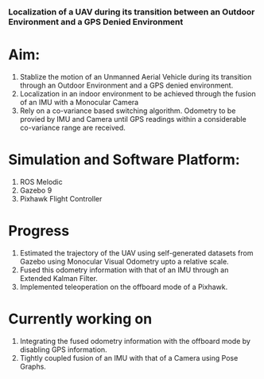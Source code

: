 ### Localization of a UAV during its transition between an Outdoor Environment and a GPS Denied Environment




# Aim:

1. Stablize the motion of an Unmanned Aerial Vehicle during its transition through an Outdoor Environment and a GPS denied environment.
2. Localization in an indoor environment to be achieved through the fusion of an IMU with a Monocular Camera
3. Rely on a co-variance based switching algorithm. Odometry to be provied by IMU and Camera until GPS readings within a considerable co-variance range are received.


# Simulation and Software Platform:

1. ROS Melodic
2. Gazebo 9
3. Pixhawk Flight Controller


# Progress 
1. Estimated the trajectory of the UAV using self-generated datasets from Gazebo using Monocular Visual Odometry upto a relative scale.
2. Fused this odometry information with that of an IMU through an Extended Kalman Filter.
3. Implemented teleoperation on the offboard mode of a Pixhawk.

# Currently working on

1. Integrating the fused odometry information with the offboard mode by disabling GPS information.
2. Tightly coupled fusion of an IMU with that of a Camera using Pose Graphs.
